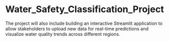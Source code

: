 # Water_Safety_Classification_Project
The project will also include building an interactive Streamlit application to allow stakeholders to upload new data for real-time predictions and visualize water quality trends across different regions.
